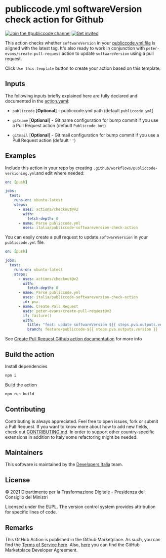 # publiccode.yml softwareVersion check action for Github

[![Join the #publiccode channel](https://img.shields.io/badge/Slack%20channel-%23publiccode-blue.svg?logo=slack)](https://developersitalia.slack.com/messages/CAM3F785T)
[![Get invited](https://slack.developers.italia.it/badge.svg)](https://slack.developers.italia.it/)

This action checks whether `softwareVersion` in your [publiccode.yml file](https://github.com/italia/publiccode.yml)
is aligned with the latest tag. It's also ready to work in conjunction with
`peter-evans/create-pull-request` action to update `softwareVersion` using a 
pull request.

Click `Use this template` button to create your action based on this template.

## Inputs

The following inputs briefly explained here are fully declared and documented in the [action.yaml](action.yaml):

* `publiccode` [**Optional**] - publiccode.yml path (default `publiccode.yml`)

* `gitname` [**Optional**] - Git name configuration for bump commit if you use a Pull Request action (default `Publiccode bot`)

* `gitmail` [**Optional**] - Git mail configuration for bump commit if you use a Pull Request action (default `''`)

## Examples

Include this action in your repo by creating 
`.github/workflows/publiccode-versioning.yml`and edit where needed:

```yml
on: [push]

jobs:
  test:
    runs-on: ubuntu-latest
    steps:
      - uses: actions/checkout@v2
        with:
          fetch-depth: 0
      - name: Parse publiccode.yml
        uses: italia/publiccode-softwareversion-check-action
```

You can easily create a pull request to update `softwareVersion` in your 
`publiccode.yml` file.

```yml
on: [push]

jobs:
  test:
    runs-on: ubuntu-latest
    steps:
      - uses: actions/checkout@v2
        with:
          fetch-depth: 0
      - name: Parse publiccode.yml
        uses: italia/publiccode-softwareversion-check-action
        id: pva
      - name: Create Pull Request
        uses: peter-evans/create-pull-request@v3
        if: failure()
        with:
          title: "feat: update softwareVersion ${{ steps.pva.outputs.version }} in publiccode.yml"
          branch: feature/publiccode-${{ steps.pva.outputs.version }}
```

See [Create Pull Request Github action documentation](https://github.com/marketplace/actions/create-pull-request) 
for more info

## Build the action

Install dependencies

```sh
npm i
```

Build the action

```sh
npm run build
```

## Contributing

Contributing is always appreciated.
Feel free to open issues, fork or submit a Pull Request.
If you want to know more about how to add new fields, check out [CONTRIBUTING.md](CONTRIBUTING.md).
In order to support other country-specific extensions in addition to Italy some
refactoring might be needed.

## Maintainers

This software is maintained by the
[Developers Italia](https://developers.italia.it/) team.

## License

© 2021 Dipartimento per la Trasformazione Digitale - Presidenza del Consiglio dei
Ministri

Licensed under the EUPL.
The version control system provides attribution for specific lines of code.

## Remarks

This GitHub Action is published in the Github Marketplace.
As such, you can find the [Terms of Service here](https://docs.github.com/en/free-pro-team@latest/github/site-policy/github-marketplace-terms-of-service).
Also, [here](https://docs.github.com/en/free-pro-team@latest/github/site-policy/github-marketplace-developer-agreement)
you can find the GitHub Marketplace Developer Agreement.